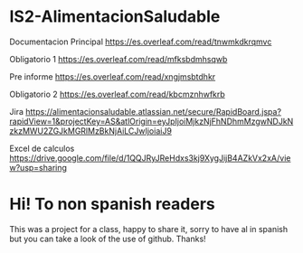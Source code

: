 # IS2-AlimentacionSaludable

Documentacion Principal 
https://es.overleaf.com/read/tnwmkdkrqmvc


Obligatorio 1
https://es.overleaf.com/read/mfksbdmhsqwb


Pre informe
https://es.overleaf.com/read/xngjmsbtdhkr


Obligatorio 2 
https://es.overleaf.com/read/kbcmznhwfkrb


Jira
https://alimentacionsaludable.atlassian.net/secure/RapidBoard.jspa?rapidView=1&projectKey=AS&atlOrigin=eyJpIjoiMjkzNjFhNDhmMzgwNDJkNzkzMWU2ZGJkMGRlMzBkNjAiLCJwIjoiaiJ9

Excel de calculos
https://drive.google.com/file/d/1QQJRyJReHdxs3kj9XygJijB4AZkVx2xA/view?usp=sharing

# Hi! To non spanish readers
This was a project for a class, happy to share it, sorry to have al in spanish but you can take a look of the use of github. Thanks!
